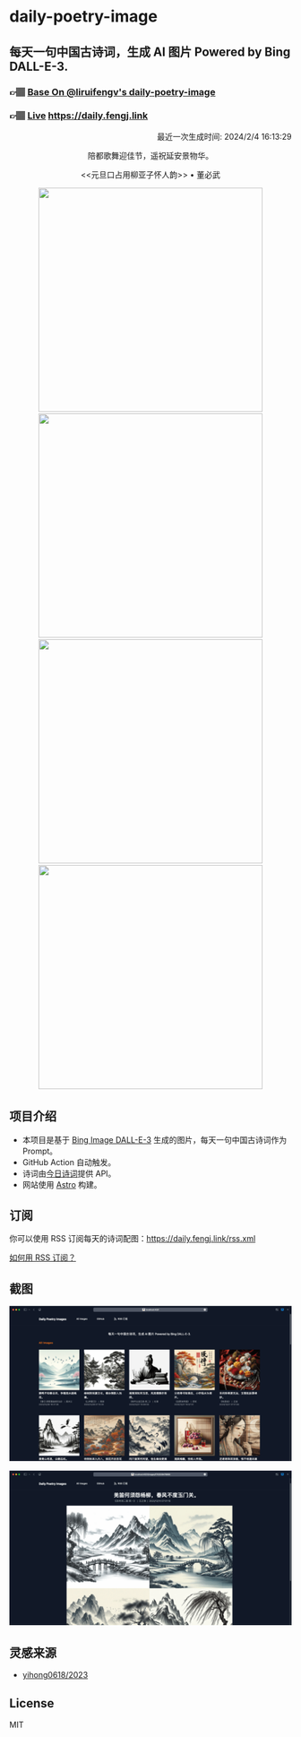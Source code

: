 
# daily-poetry-image

## 每天一句中国古诗词，生成 AI 图片 Powered by Bing DALL-E-3.

### 👉🏽 [Base On @liruifengv's daily-poetry-image](https://github.com/liruifengv/daily-poetry-image)

### 👉🏽 [Live](https://daily.fengj.link) https://daily.fengj.link

<p align="right">
  最近一次生成时间: 2024/2/4 16:13:29
</p>
<p align="center">
陪都歌舞迎佳节，遥祝延安景物华。
</p>
<p align="center">
<<元旦口占用柳亚子怀人韵>> • 董必武
</p>
<p align="center">
<img src="https://tse2.mm.bing.net/th/id/OIG4.FjjTXlqHkH6dzKGvT2GM" height="400" width="400" />
<img src="https://tse1.mm.bing.net/th/id/OIG4.hpczsQ4Kx6A3Wn3R4lYv" height="400" width="400" />
<img src="https://tse4.mm.bing.net/th/id/OIG4.MlweFz96u7ihloGYOqpP" height="400" width="400" />
<img src="https://tse3.mm.bing.net/th/id/OIG4.qTjKTKIskElYnA_o7dpM" height="400" width="400" />
</p>

## 项目介绍

-   本项目是基于 [Bing Image DALL-E-3](https://www.bing.com/images/create) 生成的图片，每天一句中国古诗词作为 Prompt。
-   GitHub Action 自动触发。
-   诗词由[今日诗词](https://www.jinrishici.com/)提供 API。
-   网站使用 [Astro](https://astro.build) 构建。

## 订阅

你可以使用 RSS 订阅每天的诗词配图：https://daily.fengj.link/rss.xml

[如何用 RSS 订阅？](https://zhuanlan.zhihu.com/p/55026716)

## 截图

![图片列表](./screenshots/Snipaste_2023-12-28_21-00-26.png)

![图片详情](./screenshots/Snipaste_2023-12-28_21-00-53.png)

## 灵感来源

-   [yihong0618/2023](https://github.com/yihong0618/2023)

## License

MIT
